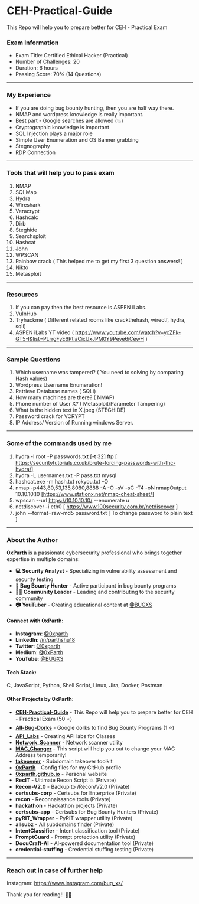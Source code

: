 # CEH-Practical-Guide
This Repo will help you to prepare better for CEH - Practical Exam

### Exam Information 
 - Exam Title: Certified Ethical Hacker (Practical)
 - Number of Challenges: 20
 - Duration: 6 hours
 - Passing Score: 70% (14 Questions)
 ---------------------------------------------
 ### My Experience
 - If you are doing bug bounty hunting, then you are half way there.
 - NMAP and wordpress knowledge is really important.
 - Best part - Google searches are allowed (💥)
 - Cryptographic knowledge is important
 - SQL Injection plays a major role
 - Simple User Enumeration and OS Banner grabbing
 - Stegnography
 - RDP Connection
 ---------------------------------------------
 ### Tools that will help you to pass exam
 1. NMAP
 2. SQLMap
 3. Hydra
 4. Wireshark
 5. Veracrypt
 6. Hashcalc
 7. Dirb
 8. Steghide
 9. Searchsploit
 10. Hashcat
 11. John
 12. WPSCAN
 13. Rainbow crack ( This helped me to get my first 3 question answers! )
 14. Nikto
 15. Metasploit
 ---------------------------------------------
 ### Resources
 1. If you can pay then the best resource is ASPEN iLabs.
 2. VulnHub
 3. Tryhackme ( Different related rooms like crackthehash, wirectf, hydra, sqli)
 4. ASPEN iLabs YT video ( https://www.youtube.com/watch?v=ycZFk-GT5-I&list=PLrrgFyE6PtlaCixUxJPM0Y9Peye6iCewH )
  ---------------------------------------------
  ### Sample Questions
  1. Which username was tampered? ( You need to solving by comparing Hash values)
  2. Wordpress Username Enumeration!
  3. Retrieve Database names ( SQLi)
  4. How many machines are there? ( NMAP)
  5. Phone number of User X? ( Metasploit/Parameter Tampering)
  6. What is the hidden text in X.jpeg (STEGHIDE)
  7. Password crack for VCRYPT
  8. IP Address/ Version of Running windows Server.
   ---------------------------------------------
   ### Some of the commands used by me
  1. hydra -l root -P passwords.txt [-t 32] <IP> ftp [ https://securitytutorials.co.uk/brute-forcing-passwords-with-thc-hydra/]
  2. hydra -L usernames.txt -P pass.txt <IP> mysql
  3. hashcat.exe -m hash.txt rokyou.txt -O
  4. nmap -p443,80,53,135,8080,8888 -A -O -sV -sC -T4 -oN nmapOutput 10.10.10.10 [https://www.stationx.net/nmap-cheat-sheet/]
  5. wpscan --url https://10.10.10.10/ --enumerate u
  6. netdiscover -i eth0 [ https://www.100security.com.br/netdiscover ]
  7. john --format=raw-md5 password.txt [ To change password to plain text ]
 ---------------------------------------------
 
 ### About the Author

 **0xParth** is a passionate cybersecurity professional who brings together expertise in multiple domains:

 - **💻 Security Analyst** - Specializing in vulnerability assessment and security testing
 - **🏹 Bug Bounty Hunter** - Active participant in bug bounty programs
 - **👱‍💤 Community Leader** - Leading and contributing to the security community
 - **📷 YouTuber** - Creating educational content at [@BUGXS](https://youtube.com/@BUGXS)

 #### Connect with 0xParth:
 - **Instagram**: [@0xparth](https://instagram.com/0xparth)
 - **LinkedIn**: [/in/parthshu18](https://linkedin.com/in/parthshu18)
 - **Twitter**: [@0xparth](https://twitter.com/0xparth)
 - **Medium**: [@0xParth](https://medium.com/@0xParth)
 - **YouTube**: [@BUGXS](https://youtube.com/@BUGXS)

 #### Tech Stack:
 C, JavaScript, Python, Shell Script, Linux, Jira, Docker, Postman

 #### Other Projects by 0xParth:
 - **[CEH-Practical-Guide](https://github.com/0xParth/CEH-Practical-Guide)** - This Repo will help you to prepare better for CEH - Practical Exam (50 ⭐)
 - **[All-Bug-Dorks](https://github.com/0xParth/All-Bug-Dorks)** - Google dorks to find Bug Bounty Programs (1 ⭐)
 - **[API_Labs](https://github.com/0xParth/API_Labs)** - Creating API labs for Classes
 - **[Network_Scanner](https://github.com/0xParth/Network_Scanner)** - Network scanner utility
 - **[MAC_Changer](https://github.com/0xParth/MAC_Changer)** - This script will help you out to change your MAC Address temporarily!
 - **[takeoveer](https://github.com/0xParth/takeoveer)** - Subdomain takeover toolkit
 - **[0xParth](https://github.com/0xParth/0xParth)** - Config files for my GitHub profile
 - **[0xparth.github.io](https://github.com/0xParth/0xparth.github.io)** - Personal website
 - **RecIT** - Ultimate Recon Script 💥 (Private)
 - **Recon-V2.0** - Backup to /Recon/V2.0 (Private)
 - **certsubs-corp** - Certsubs for Enterprise (Private)
 - **recon** - Reconnaissance tools (Private)
 - **hackathon** - Hackathon projects (Private)
 - **certsubs-app** - Certsubs for Bug Bounty Hunters (Private)
 - **pyRIT_Wrapper** - PyRIT wrapper utility (Private)
 - **allsubz** - All subdomains finder (Private)
 - **IntentClassifier** - Intent classification tool (Private)
 - **PromptGuard** - Prompt protection utility (Private)
 - **DocuCraft-AI** - AI-powered documentation tool (Private)
 - **credential-stuffing** - Credential stuffing testing (Private)

 ---------------------------------------------
 ### Reach out in case of further help
 Instagram: https://www.instagram.com/bug_xs/
 
 Thank you for reading!! 🙌🙌
